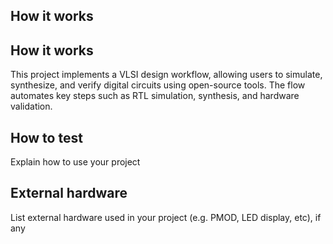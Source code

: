 <!---

This file is used to generate your project datasheet. Please fill in the information below and delete any unused
sections.

You can also include images in this folder and reference them in the markdown. Each image must be less than
512 kb in size, and the combined size of all images must be less than 1 MB.
-->

## How it works

## How it works

This project implements a VLSI design workflow, allowing users to simulate, synthesize, and verify digital circuits using open-source tools. The flow automates key steps such as RTL simulation, synthesis, and hardware validation.

## How to test

Explain how to use your project

## External hardware

List external hardware used in your project (e.g. PMOD, LED display, etc), if any
